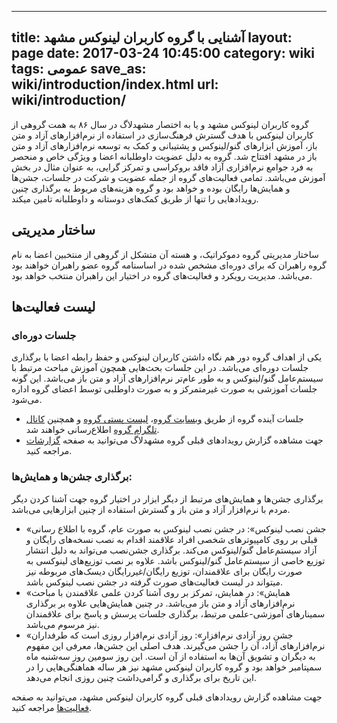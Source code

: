 ----------
title: آشنایی با گروه کاربران لینوکس مشهد
layout: page
date: 2017-03-24 10:45:00
category: wiki
tags: عمومی
save_as: wiki/introduction/index.html
url: wiki/introduction/
----------



گروه کاربران لینوکس مشهد و یا به اختصار مشهدلاگ در سال ۸۶ به همت گروهی از کاربران لینوکس‌ با هدف گسترش فرهنگ‌سازی در استفاده از نرم‌افزار‌های آزاد و متن باز، آموزش ابزارهای گنو/لینوکس و پشتیبانی و کمک به توسعه نرم‌افزارهای آزاد و متن باز در مشهد افتتاح شد. گروه به دلیل عضویت داوطلبانه اعضا و ویژگی خاص و منحصر به فرد جوامع نرم‌افزاری آزاد فاقد بروکراسی و تمرکز گرایی، به عنوان مثال در بخش آموزش می‌باشد. تمامی فعالیت‌های گروه از جمله عضویت و شرکت در جلسات، جشن‌ها و همایش‌ها رایگان بوده و خواهد بود و گروه هزینه‌های مربوط به برگذاری چنین رویدادهایی را تنها از طریق کمک‌های دوستانه و داوطلبانه تامین میکند.

## ساختار مدیریتی

ساختار مدیریتی گروه دموکراتیک، و هسته آن متشکل از گروهی از منتخبین اعضا به نام گروه راهبران که برای دوره‌ای مشخص شده در اساسنامه گروه عضو راهبران خواهند بود می‌باشد. مدیریت رویکرد و فعالیت‌های گروه در اختیار این راهبران منتخب خواهد بود.

## لیست فعالیت‌ها

### جلسات دوره‌ای

یکی از اهداف گروه دور هم نگاه داشتن کاربران لینوکس و حفظ رابطه اعضا با برگذاری جلسات دوره‌ای می‌باشد. در این جلسات بحث‌هایی همچون آموزش مباحث مرتبط با سیستم‌عامل گنو/لینوکس و به طور عام‌تر نرم‌افزارهای آزاد و متن باز می‌باشد. این گونه جلسات آموزشی به صورت غیرمتمرکز و به صورت داوطلبی توسط اعضای گروه اداره می‌شود.

* جلسات آینده گروه از طریق [وبسایت گروه](/)، [لیست پستی گروه](https://groups.google.com/group/mashhad-lug?hl=en) و همچنین [کانال تلگرام گروه](https://t.me/mashhadlug) اطلاع‌رسانی خواهند شد.
* جهت مشاهده گزارش رویدادهای قبلی گروه مشهدلاگ می‌توانید به صفحه [گزارشات](/reports/) مراجعه کنید.

### برگذاری جشن‌ها و همایش‌ها: 

برگذاری جشن‌ها و همایش‌های مرتبط از دیگر ابزار در اختیار گروه جهت آشنا کردن دیگر مردم با نرم‌افزار آزاد و متن باز و گسترش استفاده از چنین ابزارهایی می‌باشد.

* «جشن نصب لینوکس»: 
در جشن نصب لینوکس به صورت عام، گروه با اطلاع رسانی قبلی بر روی کامپیوتر‌های شخصی افراد علاقمند اقدام به نصب نسخه‌های رایگان و آزاد سیستم‌عامل‌ گنو/لینوکس می‌کند. برگذاری جشن‌نصب می‌تواند به دلیل انتشار توزیع خاصی از سیستم‌عامل گنو/لینوکس باشد. علاوه بر نصب توزیع‌های لینوکسی به صورت رایگان برای علاقمندان، توزیع رایگان/غیررایگان دیسک‌های مربوطه نیز میتواند در لیست فعالیت‌های صورت گرفته در جشن نصب لینوکس باشد.
* «همایش‌‌»: 
در همایش، تمرکز بر روی آشنا کردن علمی علاقمندن با مباحث نرم‌افزارهای آزاد و متن باز می‌باشد. در چنین همایش‌هایی علاوه بر برگذاری سمینارهای آموزشی-علمی مرتبط، برگذاری جلسات پرسش و پاسخ برای علاقمندان نیز مرسوم می‌باشد.
* «جشن روز آزادی نرم‌افزار»:
روز آزادی نرم‌افزار روزی است که طرفداران نرم‌افزارهای آزاد، آن را جشن می‌گیرند. هدف اصلی این جشن‌ها، معرفی این مفهوم به دیگران و تشویق آن‌ها به استفاده از آن است. این روز سومین روز سه‌شنبه ماه سمپتامبر خواهد بود و گروه کاربران لینوکس مشهد نیز هر ساله هماهنگی‌هایی را در این تاریخ برای برگذاری و گرامی‌داشت چنین روزی انجام می‌دهد.

جهت مشاهده گزارش رویدادهای قبلی گروه کاربران لینوکس مشهد، می‌توانید به صفحه [فعالیت‌ها](/activities.html) مراجعه کنید.
